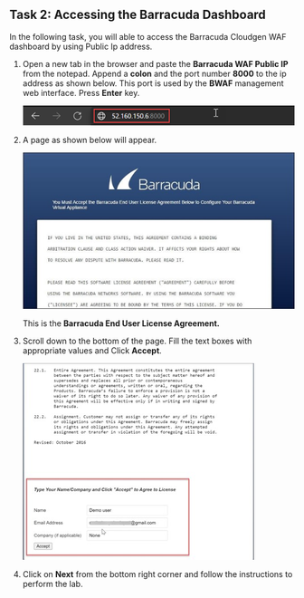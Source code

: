 ## Task 2: Accessing the Barracuda Dashboard   

In the following task, you will able to access the Barracuda Cloudgen WAF dashboard by using Public Ip address. 

1. Open a new tab in the browser and paste the **Barracuda WAF Public IP** from the notepad. Append a **colon** and the port number **8000** to the ip address as shown below. This port is used by the **BWAF** management web interface. Press **Enter** key.

    ![](../images/Picture15.png)

1. A page as shown below will appear.

    ![](../images/Picture16.jpg)

    This is the **Barracuda End User License Agreement.**

1. Scroll down to the bottom of the page. Fill the text boxes with appropriate values and Click **Accept**.

   ![](../images/Picture17.jpg)
   
1. Click on **Next** from the bottom right corner and follow the instructions to perform the lab.
